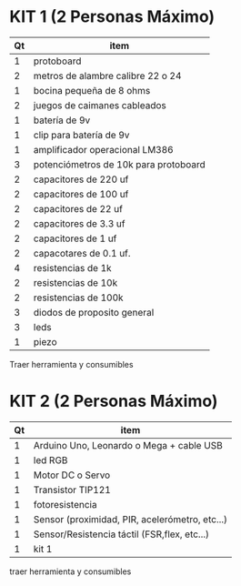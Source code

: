 
# KIT 1   (2 Personas Máximo)
Qt | item
--- | ---
1 | protoboard
2 |metros de alambre calibre 22 o 24 
1 |bocina pequeña de 8 ohms
2 |juegos de caimanes cableados 
1 |batería de 9v
1 |clip para batería de 9v
1 |amplificador operacional  LM386
3 |potenciómetros  de 10k para protoboard 
2 |capacitores de 220 uf
2 |capacitores de 100 uf
2 |capacitores de 22 uf
2 |capacitores de 3.3 uf
2 |capacitores de 1 uf
2 |capacotares de 0.1 uf. 
4 |resistencias de 1k 
2 |resistencias de 10k 
2 |resistencias de 100k
3 |diodos de proposito general
3 |leds
1 |piezo 

Traer herramienta y consumibles 

# KIT 2 (2 Personas Máximo)
Qt | item
--- | ---
1 | Arduino Uno, Leonardo o Mega + cable USB
1 |led RGB 
1 |Motor DC o Servo
1 |Transistor TIP121 
1 |fotoresistencia
1 |Sensor (proximidad, PIR, acelerómetro, etc...)
1 |Sensor/Resistencia táctil (FSR,flex, etc...)
1 | kit 1

traer herramienta y consumibles
